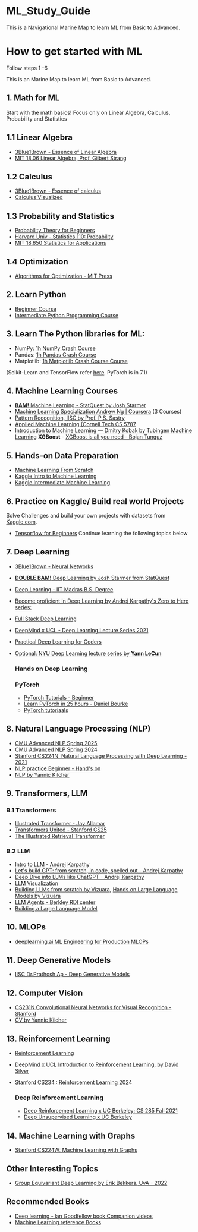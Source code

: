 # ML_Study_Guide

This is a Navigational Marine Map to learn ML from Basic to Advanced.

# How to get started with ML
Follow steps 1 -6

This is an Marine Map to learn ML from Basic to Advanced.

## 1. Math for ML

Start with the math basics! Focus only on Linear Algebra, Calculus, Probability and Statistics
  ## 1.1 Linear Algebra
  * [3Blue1Brown - Essence of Linear Algebra](https://www.3blue1brown.com/essence-of-linear-algebra-page/)
  * [MIT 18.06 Linear Algebra, Prof. Gilbert Strang](https://www.youtube.com/playlist?list=PLE7DDD91010BC51F8)
  
  ## 1.2 Calculus
  * [3Blue1Brown - Essence of calculus](https://www.youtube.com/playlist?list=PLZHQObOWTQDMsr9K-rj53DwVRMYO3t5Yr)
  * [Calculus Visualized](https://www.youtube.com/watch?v=MO-AExWdl4Q&list=PLZ959LONyLHwH6jQNzrC5J43kRueF4LO3&index=5)
  
  ## 1.3 Probability and Statistics
  * [Probability Theory for Beginners](https://www.youtube.com/playlist?list=PLBh2i93oe2qtmWsYpx0NarbeahMJvhRj0)
  * [Harvard Univ - Statistics 110: Probability](https://www.youtube.com/playlist?list=PL2SOU6wwxB0uwwH80KTQ6ht66KWxbzTIo)
  * [MIT 18.650 Statistics for Applications](https://www.youtube.com/playlist?list=PLUl4u3cNGP60uVBMaoNERc6knT_MgPKS0)

  ## 1.4 Optimization
  *  [Algorithms for Optimization - MIT Press](https://algorithmsbook.com/optimization/files/optimization.pdf)

## 2. Learn Python

* [Beginner Course](https://youtu.be/rfscVS0vtbw)
* [Intermediate Python Programming Course](https://youtu.be/HGOBQPFzWKo)

## 3. Learn The Python libraries for ML:

* NumPy:  [1h NumPy Crash Course](https://youtu.be/9JUAPgtkKpI)
* Pandas: [1h Pandas Crash Course](https://youtu.be/vmEHCJofslg)
* Matplotlib: [1h Matplotlib Crash Course Course](https://youtu.be/3Xc3CA655Y4)

(Scikit-Learn and TensorFlow refer [here](https://github.com/yanshengjia/ml-road/blob/master/resources/Hands%20On%20Machine%20Learning%20with%20Scikit%20Learn%20and%20TensorFlow.pdf). PyTorch is in 7.1)

## 4. Machine Learning Courses

* [**BAM!** Machine Learning - StatQuest by Josh Starmer](https://www.youtube.com/playlist?list=PLblh5JKOoLUICTaGLRoHQDuF_7q2GfuJF)
* [Machine Learning Specialization Andrew Ng | Coursera](https://www.coursera.org/specializations/machine-learning-introduction) (3 Courses)
* [Pattern Recognition, IISC by Prof. P.S. Sastry](https://www.youtube.com/playlist?list=PLbMVogVj5nJSlpmy0ni_5-RgbseafOViy)
* [Applied Machine Learning (Cornell Tech CS 5787](https://www.youtube.com/playlist?list=PL2UML_KCiC0UlY7iCQDSiGDMovaupqc83)
* [Introduction to Machine Learning — Dmitry Kobak by Tubingen Machine Learning](https://www.youtube.com/playlist?list=PL05umP7R6ij35ShKLDqccJSDntugY4FQT)
      **XGBoost** - [XGBoost is all you need - Bojan Tunguz](https://www.xgblog.ai/)

## 5. Hands-on Data Preparation

* [Machine Learning From Scratch](https://youtube.com/playlist?list=PLqnslRFeH2Upcrywf-u2etjdxxkL8nl7E)
* [Kaggle Intro to Machine Learning](https://www.kaggle.com/learn/intro-to-machine-learning)
* [Kaggle Intermediate Machine Learning](https://www.kaggle.com/learn/intermediate-machine-learning)

## 6. Practice on Kaggle/ Build real world Projects

Solve Challenges and build your own projects with datasets from [Kaggle.com](Kaggle.com).
* [Tensorflow for Beginners](https://www.youtube.com/playlist?list=PLdxQ7SoCLQANQ9fQcJ0wnnTzkFsJHlWEj)
Continue learning the following topics below

## 7. Deep Learning 
* [3Blue1Brown - Neural Networks](https://www.youtube.com/playlist?list=PLZHQObOWTQDNU6R1_67000Dx_ZCJB-3pi)
* [**DOUBLE BAM!** Deep Learning by Josh Starmer from StatQuest](https://www.youtube.com/playlist?list=PLblh5JKOoLUIxGDQs4LFFD--41Vzf-ME1)
* [Deep Learning - IIT Madras B.S. Degree](https://www.youtube.com/playlist?list=PLZ2ps__7DhBZVxMrSkTIcG6zZBDKUXCnM)
* [Become proficient in Deep Learning by Andrej Karpathy's Zero to Hero series:](https://www.youtube.com/playlist?list=PLAqhIrjkxbuWI23v9cThsA9GvCAUhRvKZ)
* [Full Stack Deep Learning](https://www.youtube.com/playlist?list=PL1T8fO7ArWlcWg04OgNiJy91PywMKT2lv)
* [DeepMind x UCL - Deep Learning Lecture Series 2021](https://www.youtube.com/playlist?list=PLqYmG7hTraZDVH599EItlEWsUOsJbAodm)
* [Practical Deep Learning for Coders](https://course.fast.ai/)
* [Optional: NYU Deep Learning lecture series by **Yann LeCun**](https://www.youtube.com/playlist?list=PLLHTzKZzVU9e6xUfG10TkTWApKSZCzuBI)

    ### Hands on Deep Learning
    ### PyTorch
    * [PyTorch Tutorials - Beginner ](https://www.youtube.com/playlist?list=PLqnslRFeH2UrcDBWF5mfPGpqQDSta6VK4)
    * [Learn PyTorch in 25 hours - Daniel Bourke](https://youtu.be/Z_ikDlimN6A?feature=shared)
    * [PyTorch tutoriaals](https://www.youtube.com/playlist?list=PLhhyoLH6IjfxeoooqP9rhU3HJIAVAJ3Vz)
              
## 8. Natural Language Processing (NLP)
* [CMU Advanced NLP Spring 2025](https://www.youtube.com/playlist?list=PLqC25OT8ZpD3WxQ0FwWMGPS_BcWdcKyZy)
* [CMU Advanced NLP Spring 2024](https://www.youtube.com/playlist?list=PL8PYTP1V4I8DZprnWryM4nR8IZl1ZXDjg)
* [Stanford CS224N: Natural Language Processing with Deep Learning - 2021](https://www.youtube.com/playlist?list=PLoROMvodv4rOSH4v6133s9LFPRHjEmbmJ)
* [NLP practice Beginner - Hand's on](https://www.youtube.com/playlist?list=PLAMHV77MSKJ4Z4OXqao1gRdfQK7VQYAXb)
* [NLP by Yannic Kilcher](https://www.youtube.com/playlist?list=PL1v8zpldgH3pQwRz1FORZdChMaNZaR3pu) 
      
## 9. Transformers, LLM
### 9.1 Transformers 
* [Illustrated Transformer - Jay Allamar](https://jalammar.github.io/illustrated-transformer/)
* [Transformers United - Stanford CS25](https://www.youtube.com/playlist?list=PLoROMvodv4rNiJRchCzutFw5ItR_Z27CM)
* [The Illustrated Retrieval Transformer](https://jalammar.github.io/illustrated-retrieval-transformer/)
      
### 9.2 LLM 
* [Intro to LLM - Andrej Karpathy](https://www.youtube.com/watch?v=zjkBMFhNj_g)
* [Let's build GPT: from scratch, in code, spelled out - Andrej Karpathy](https://www.youtube.com/watch?v=kCc8FmEb1nY)
* [Deep Dive into LLMs like ChatGPT - Andrej Karpathy](https://www.youtube.com/watch?v=7xTGNNLPyMI)
* [LLM Visualization](https://bbycroft.net/llm)
* [Building LLMs from scratch by Vizuara](https://www.youtube.com/playlist?list=PLPTV0NXA_ZSgsLAr8YCgCwhPIJNNtexWu), [Hands on Large Language Models by Vizuara](https://www.youtube.com/playlist?list=PLPTV0NXA_ZShwsiq5QdMwED8i5gg5qEGA)
* [LLM Agents - Berkley RDI center](https://www.youtube.com/playlist?list=PLS01nW3RtgopsNLeM936V4TNSsvvVglLc)
* [Building a Large Language Model](https://www.amazon.com/Build-Large-Language-Model-Scratch/dp/1633437167?crid=228R4JI0P0QFR&dib=eyJ2IjoiMSJ9.XvZyIer9iV133BWXqNiVt_OOJXZheO54dvZtQly8MC25PNYZrN3OWsGLjbg3I0G9hI3LkjwhsORxvHIob3nvCZFgdSSQEFe07VkehijGxT03n4Amdw7lnXxnsOUuWXeglfHnewCcV3DjL9zWHELfh5DG1ZErzFym3S6ZxSuFzNvoPkaq0uDlD_CKwqHdC0KM_RdvIqF0_2RudgvzRli0V155KkusHRck3pG7ybp5VyqKDC_GgL_MEywLwLhFgX6kOCgV6Rq90eTgSHFd6ac8krpIYjsHWe6H3IXbfKGvMXc.473O1-iUZC0z2hdx8L5Z5ZTNxtNV9gNPw_mE7QZ5Y90&dib_tag=se&keywords=raschka&qid=1730250834&sprefix=raschk,aps,162&sr=8-1&linkCode=sl1&tag=rasbt03-20&linkId=84ee23afbd12067e4098443718842dac&language=en_US&ref_=as_li_ss_tl)

## 10. MLOPs
* [deeplearning.ai ML Engineering for Production MLOPs](https://www.youtube.com/playlist?list=PLVd1sFtZgLA7gPFPB8nPVEgOG1a5BkmSR)

## 11. Deep Generative Models
* [IISC Dr.Prathosh Ap - Deep Generative Models](https://www.youtube.com/playlist?list=PLL1s8qiaGy0LwIajdxKZr_FRL7KZeQK9r)

## 12. Computer Vision
* [CS231N Convolutional Neural Networks for Visual Recognition - Stanford](https://www.youtube.com/playlist?list=PL3FW7Lu3i5JvHM8ljYj-zLfQRF3EO8sYv)
* [CV by Yannic Kilcher](https://www.youtube.com/playlist?list=PL1v8zpldgH3o3007KRgX-HfNgWPHsIogL)

## 13. Reinforcement Learning
* [Reinforcement Learning](https://www.youtube.com/playlist?list=PLImtCgowF_ES_JdF_UcM60EXTcGZg67Ua)
* [DeepMind x UCL Introduction to Reinforcement Learning, by David Silver](https://www.youtube.com/playlist?list=PLqYmG7hTraZBKeNJ-JE_eyJHZ7XgBoAyb)
* [Stanford CS234 : Reinforcement Learning 2024](https://www.youtube.com/playlist?list=PLoROMvodv4rN4wG6Nk6sNpTEbuOSosZdX)

  ### Deep Reinforcement Learning
  - [Deep Reinforcement Learning x UC Berkeley: CS 285 Fall 2021 ](https://www.youtube.com/playlist?list=PL_iWQOsE6TfXxKgI1GgyV1B_Xa0DxE5eH)
  - [Deep Unsupervised Learning x UC Berkeley](https://www.youtube.com/playlist?list=PLwRJQ4m4UJjPiJP3691u-qWwPGVKzSlNP)

## 14. Machine Learning with Graphs
* [Stanford CS224W: Machine Learning with Graphs](https://www.youtube.com/playlist?list=PLoROMvodv4rPLKxIpqhjhPgdQy7imNkDn)

## Other Interesting Topics
* [Group Equivariant Deep Learning by Erik Bekkers, UvA - 2022](https://www.youtube.com/playlist?list=PL8FnQMH2k7jzPrxqdYufoiYVHim8PyZWd)

## Recommended Books
* [Deep learning - Ian Goodfellow book Companion videos](https://www.youtube.com/playlist?list=PLsXu9MHQGs8df5A4PzQGw-kfviylC-R9b)
* [Machine Learning reference Books](https://github.com/yanshengjia/ml-road/tree/master/resources)
